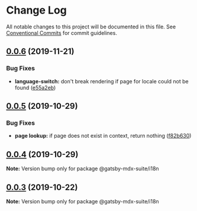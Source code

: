 # Change Log

All notable changes to this project will be documented in this file.
See [Conventional Commits](https://conventionalcommits.org) for commit guidelines.

## [0.0.6](https://github.com/axe312ger/gatsby-mdx-suite/compare/@gatsby-mdx-suite/i18n@0.0.5...@gatsby-mdx-suite/i18n@0.0.6) (2019-11-21)


### Bug Fixes

* **language-switch:** don't break rendering if page for locale could not be found ([e55a2eb](https://github.com/axe312ger/gatsby-mdx-suite/commit/e55a2eb9e25b40e71ad8728ab7e302283a770cdc))





## [0.0.5](https://github.com/axe312ger/gatsby-mdx-suite/compare/@gatsby-mdx-suite/i18n@0.0.4...@gatsby-mdx-suite/i18n@0.0.5) (2019-10-29)


### Bug Fixes

* **page lookup:** if page does not exist in context, return nothing ([f82b630](https://github.com/axe312ger/gatsby-mdx-suite/commit/f82b6302018c1a3e681736c3334c44f4b36bd2a6))





## [0.0.4](https://github.com/axe312ger/gatsby-mdx-suite/compare/@gatsby-mdx-suite/i18n@0.0.3...@gatsby-mdx-suite/i18n@0.0.4) (2019-10-29)

**Note:** Version bump only for package @gatsby-mdx-suite/i18n





## [0.0.3](https://github.com/axe312ger/gatsby-mdx-suite/compare/@gatsby-mdx-suite/i18n@0.0.2...@gatsby-mdx-suite/i18n@0.0.3) (2019-10-22)

**Note:** Version bump only for package @gatsby-mdx-suite/i18n
